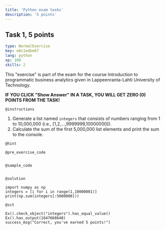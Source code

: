 ```yaml
---
title: 'Python exam tasks'
description: '5 points'
---
```


## Task 1, 5 points

```yaml
type: NormalExercise
key: e8c1edbe67
lang: python
xp: 100
skills: 2
```

This "exercise" is part of the exam for the course Introduction to programmatic business analytics given in Lappeenranta-Lahti University of Technology.

**IF YOU CLICK "Show Answer" IN A TASK, YOU WILL GET ZERO (0) POINTS FROM THE TASK!**

`@instructions`
1. Generate a list named ```integers``` that consists of numbers ranging from 1 to 10,000,000 (i.e., [1,2,...,9999999,10000000]).
2. Calculate the sum of the first 5,000,000 list elements and print the sum to the console.

`@hint`


`@pre_exercise_code`
```{python}

```

`@sample_code`
```{python}

```

`@solution`
```{python}
import numpy as np
integers = [i for i in range(1,10000001)]
print(np.sum(integers[:5000000]))
```

`@sct`
```{python}
Ex().check_object("integers").has_equal_value()
Ex().has_output(1647668640)
success_msg("Correct, you've earned 5 points!")
```
